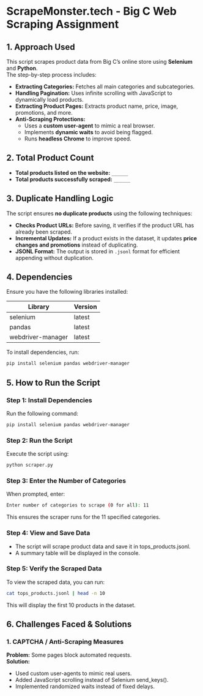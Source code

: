 # ScrapeMonster.tech - Big C Web Scraping Assignment

## 1. Approach Used
This script scrapes product data from Big C’s online store using **Selenium** and **Python**.  
The step-by-step process includes:
- **Extracting Categories:** Fetches all main categories and subcategories.
- **Handling Pagination:** Uses infinite scrolling with JavaScript to dynamically load products.
- **Extracting Product Pages:** Extracts product name, price, image, promotions, and more.
- **Anti-Scraping Protections:**  
  - Uses a **custom user-agent** to mimic a real browser.  
  - Implements **dynamic waits** to avoid being flagged.  
  - Runs **headless Chrome** to improve speed.

## 2. Total Product Count
- **Total products listed on the website:** `______`
- **Total products successfully scraped:** `______`

## 3. Duplicate Handling Logic
The script ensures **no duplicate products** using the following techniques:
- **Checks Product URLs:** Before saving, it verifies if the product URL has already been scraped.
- **Incremental Updates:** If a product exists in the dataset, it updates **price changes and promotions** instead of duplicating.
- **JSONL Format:** The output is stored in `.jsonl` format for efficient appending without duplication.

## 4. Dependencies
Ensure you have the following libraries installed:

| Library           | Version |
|------------------|---------|
| selenium        | latest  |
| pandas         | latest  |
| webdriver-manager | latest  |

To install dependencies, run:
```sh
pip install selenium pandas webdriver-manager
```

## 5. How to Run the Script
### Step 1: Install Dependencies
Run the following command:
```sh
pip install selenium pandas webdriver-manager
```
### Step 2: Run the Script
Execute the script using:
```sh
python scraper.py
```
### Step 3: Enter the Number of Categories
When prompted, enter:
```sh
Enter number of categories to scrape (0 for all): 11
```
This ensures the scraper runs for the 11 specified categories.
### Step 4: View and Save Data
- The script will scrape product data and save it in tops_products.jsonl.
- A summary table will be displayed in the console.
### Step 5: Verify the Scraped Data
To view the scraped data, you can run:
```sh
cat tops_products.jsonl | head -n 10
```
This will display the first 10 products in the dataset.

## 6. Challenges Faced & Solutions
### 1. CAPTCHA / Anti-Scraping Measures
**Problem:** Some pages block automated requests.\
**Solution:**
- Used custom user-agents to mimic real users.
- Added JavaScript scrolling instead of Selenium send_keys().
- Implemented randomized waits instead of fixed delays.
